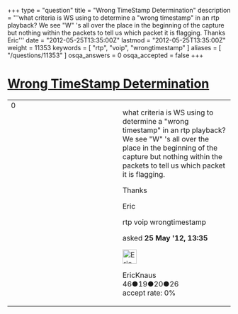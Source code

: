 +++
type = "question"
title = "Wrong TimeStamp Determination"
description = '''what criteria is WS using to determine a &quot;wrong timestamp&quot; in an rtp playback? We see &quot;W&quot; &#x27;s all over the place in the beginning of the capture but nothing within the packets to tell us which packet it is flagging. Thanks Eric'''
date = "2012-05-25T13:35:00Z"
lastmod = "2012-05-25T13:35:00Z"
weight = 11353
keywords = [ "rtp", "voip", "wrongtimestamp" ]
aliases = [ "/questions/11353" ]
osqa_answers = 0
osqa_accepted = false
+++

<div class="headNormal">

# [Wrong TimeStamp Determination](/questions/11353/wrong-timestamp-determination)

</div>

<div id="main-body">

<div id="askform">

<table id="question-table" style="width:100%;"><colgroup><col style="width: 50%" /><col style="width: 50%" /></colgroup><tbody><tr class="odd"><td style="width: 30px; vertical-align: top"><div class="vote-buttons"><div id="post-11353-score" class="post-score" title="current number of votes">0</div><div id="favorite-count" class="favorite-count"></div></div></td><td><div id="item-right"><div class="question-body"><p>what criteria is WS using to determine a "wrong timestamp" in an rtp playback? We see "W" 's all over the place in the beginning of the capture but nothing within the packets to tell us which packet it is flagging.</p><p>Thanks</p><p>Eric</p></div><div id="question-tags" class="tags-container tags">rtp voip wrongtimestamp</div><div id="question-controls" class="post-controls"></div><div class="post-update-info-container"><div class="post-update-info post-update-info-user"><p>asked <strong>25 May '12, 13:35</strong></p><img src="https://secure.gravatar.com/avatar/f797bdc41d990dca073837114e048b1d?s=32&amp;d=identicon&amp;r=g" class="gravatar" width="32" height="32" alt="EricKnaus&#39;s gravatar image" /><p>EricKnaus<br />
<span class="score" title="46 reputation points">46</span><span title="19 badges"><span class="badge1">●</span><span class="badgecount">19</span></span><span title="20 badges"><span class="silver">●</span><span class="badgecount">20</span></span><span title="26 badges"><span class="bronze">●</span><span class="badgecount">26</span></span><br />
<span class="accept_rate" title="Rate of the user&#39;s accepted answers">accept rate:</span> <span title="EricKnaus has no accepted answers">0%</span></p></div></div><div id="comments-container-11353" class="comments-container"></div><div id="comment-tools-11353" class="comment-tools"></div><div class="clear"></div><div id="comment-11353-form-container" class="comment-form-container"></div><div class="clear"></div></div></td></tr></tbody></table>

</div>

</div>

